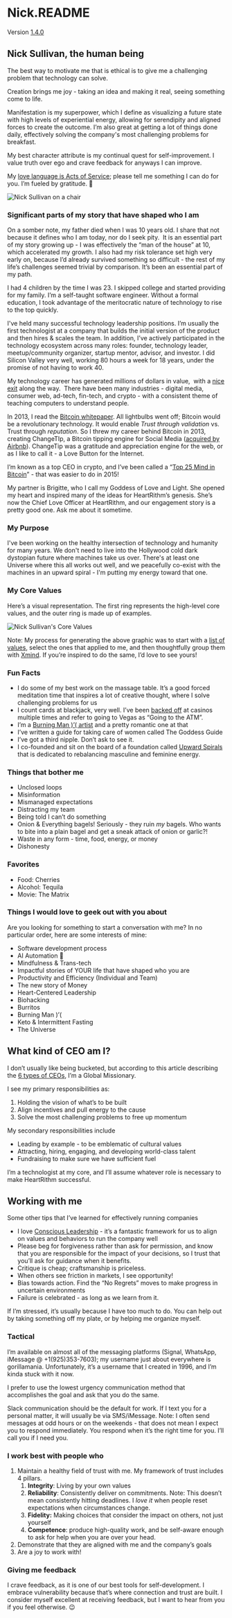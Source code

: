 # Nick.README

Version [1.4.0](https://semver.org/)

## Nick Sullivan, the human being

The best way to motivate me that is ethical is to give me a challenging problem that technology can solve.

Creation brings me joy - taking an idea and making it real, seeing something come to life.

Manifestation is my superpower, which I define as visualizing a future state with high levels of experiential energy, allowing for serendipity and aligned forces to create the outcome. I’m also great at getting a lot of things done daily, effectively solving the company's most challenging problems for breakfast.

My best character attribute is my continual quest for self-improvement. I value truth over ego and crave feedback for anyways I can improve.

My [love language is Acts of Service](https://www.5lovelanguages.com/2009/02/acts-of-service/); please tell me something I can do for you. I’m fueled by gratitude. 🙏


![Nick Sullivan on a chair](https://lh4.googleusercontent.com/KDHu98EpkojqwKBykMPZYRRqBzHvM-NWOVTfa_Rw2WhZkKsVmMvhqZnr5dCYEjewMyzGl-PK3TCbUViNUbkZ1Y3VThwWicrXVKAB31WEbULcdFwD5IXStRQ9my_kcMIRvUj83bB5)

### Significant parts of my story that have shaped who I am

On a somber note, my father died when I was 10 years old. I share that not because it defines who I am today, nor do I seek pity.  It is an essential part of my story growing up - I was effectively the “man of the house” at 10, which accelerated my growth. I also had my risk tolerance set high very early on, because I’d already survived something so difficult - the rest of my life’s challenges seemed trivial by comparison. It’s been an essential part of my path.

I had 4 children by the time I was 23. I skipped college and started providing for my family. I’m a self-taught software engineer. Without a formal education, I took advantage of the meritocratic nature of technology to rise to the top quickly.

I've held many successful technology leadership positions. I’m usually the first technologist at a company that builds the initial version of the product and then hires & scales the team. In addition, I’ve actively participated in the technology ecosystem across many roles: founder, technology leader, meetup/community organizer, startup mentor, advisor, and investor. I did Silicon Valley very well, working 80 hours a week for 18 years, under the promise of not having to work 40.

My technology career has generated millions of dollars in value,  with a [nice exit](https://www.saastr.com/inside-story-krux-700m-acquisition-video-transcript/) along the way.  There have been many industries - digital media, consumer web, ad-tech, fin-tech, and crypto - with a consistent theme of teaching computers to understand people.

In 2013, I read the [Bitcoin whitepaper](https://nakamotoinstitute.org/bitcoin/). All lightbulbs went off; Bitcoin would be a revolutionary technology. It would enable *Trust through validation* vs. Trust through *reputation*. So I threw my career behind Bitcoin in 2013, creating ChangeTIp, a Bitcoin tipping engine for Social Media ([acquired by Airbnb](https://www.businessinsider.com/airbnb-buys-bitcoin-startup-changecoin-2016-4)). ChangeTip was a gratitude and appreciation engine for the web, or as I like to call it - a Love Button for the Internet.

I’m known as a top CEO in crypto, and I’ve been called a “[Top 25 Mind in Bitcoin](https://www.wsj.com/articles/BL-MBB-37444)” - that was easier to do in 2015!

My partner is Brigitte, who I call my Goddess of Love and Light. She opened my heart and inspired many of the ideas for HeartRithm’s genesis. She’s now the Chief Love Officer at HeartRithm, and our engagement story is a pretty good one. Ask me about it sometime.

### My Purpose

I've been working on the healthy intersection of technology and humanity for many years. We don't need to live into the Hollywood cold dark dystopian future where machines take us over. There's at least one Universe where this all works out well, and we peacefully co-exist with the machines in an upward spiral - I'm putting my energy toward that one.

### My Core Values

Here’s a visual representation. The first ring represents the high-level core values, and the outer ring is made up of examples.

![Nick Sullivan's Core Values](https://lh3.googleusercontent.com/6wf5ddk9tYxE13uk2bk7boIhqj1DCyrhRA7eLC8nRxY3WQ0caFweesAN0b7cc4s14yEVo61CI-c4p2s1Qcb4JG1799pt5ZxWxfFAA9dLZbgjMWayJRcVyLm0DCu5E5S6kW60R62l)

Note: My process for generating the above graphic was to start with a [list of values](https://scottjeffrey.com/core-values-list/), select the ones that applied to me, and then thoughtfully group them with [Xmind](https://www.xmind.net/). If you’re inspired to do the same, I’d love to see yours!

### Fun Facts

- I do some of my best work on the massage table. It’s a good forced meditation time that inspires a lot of creative thought, where I solve challenging problems for us
- I count cards at blackjack, very well. I’ve been [backed off](https://www.youtube.com/watch?v=xjUX_r_fOgI) at casinos multiple times and refer to going to Vegas as “Going to the ATM”.
- I’m a [Burning Man )’( artist](https://www.facebook.com/gorillamania/posts/10155681282842292) and a pretty romantic one at that
- I’ve written a guide for taking care of women called The Goddess Guide
- I’ve got a third nipple. Don’t ask to see it.
- I co-founded and sit on the board of a foundation called [Upward Spirals](https://www.upwardspirals.love/) that is dedicated to rebalancing masculine and feminine energy.

### Things that bother me

- Unclosed loops
- Misinformation
- Mismanaged expectations
- Distracting my team
- Being told I can’t do something
- Onion & Everything bagels! Seriously - they ruin *my* bagels. Who wants to bite into a plain bagel and get a sneak attack of onion or garlic?!
- Waste in any form - time, food, energy, or money
- Dishonesty

### Favorites

- Food: Cherries
- Alcohol: Tequila
- Movie: The Matrix

### Things I would love to geek out with you about

Are you looking for something to start a conversation with me? In no particular order, here are some interests of mine:

- Software development process
- AI Automation 🤖
- Mindfulness & Trans-tech
- Impactful stories of YOUR life that have shaped who you are
- Productivity and Efficiency (Individual and Team)
- The new story of Money
- Heart-Centered Leadership
- Biohacking
- Burritos
- Burning Man )’(
- Keto & Intermittent Fasting
- The Universe

## What kind of CEO am I?

I don’t usually like being bucketed, but according to this article describing the [6 types of CEOs](https://www.hrmagazine.co.uk/content/features/the-six-types-of-ceo), I’m a Global Missionary.

I see my primary responsibilities as:

1. Holding the vision of what’s to be built
2. Align incentives and pull energy to the cause
3. Solve the most challenging problems to free up momentum

My secondary responsibilities include

- Leading by example - to be emblematic of cultural values
- Attracting, hiring, engaging, and developing world-class talent
- Fundraising to make sure we have sufficient fuel

I’m a technologist at my core, and I’ll assume whatever role is necessary to make HeartRithm successful.

## Working with me

Some other tips that I’ve learned for effectively running companies

- I love [Conscious Leadership](https://www.amazon.com/15-Commitments-Conscious-Leadership-Sustainable-ebook/dp/B00R3MHWUE) - it’s a fantastic framework for us to align on values and behaviors to run the company well
- Please beg for forgiveness rather than ask for permission, and know that you are responsible for the impact of your decisions, so I trust that you’ll ask for guidance when it benefits.
- Critique is cheap; craftsmanship is priceless.
- When others see friction in markets, I see opportunity!
- Bias towards action. Find the “No Regrets” moves to make progress in uncertain environments
- Failure is celebrated - as long as we learn from it.

If I’m stressed, it’s usually because I have too much to do. You can help out by taking something off my plate, or by helping me organize myself.

### Tactical

I’m available on almost all of the messaging platforms (Signal, WhatsApp, iMessage @ +1(925)353-7603); my username just about everywhere is gorillamania. Unfortunately, it’s a username that I created in 1996, and I’m kinda stuck with it now.

I prefer to use the lowest urgency communication method that accomplishes the goal and ask that you do the same.

Slack communication should be the default for work. If I text you for a personal matter, it will usually be via SMS/iMessage. Note: I often send messages at odd hours or on the weekends - that does not mean I expect you to respond immediately. You respond when it’s the right time for you. I’ll call you if I need you.

### I work best with people who

1. Maintain a healthy field of trust with me. My framework of trust includes 4 pillars.
    1. **Integrity**: Living by your own values
    2. **Reliability**: Consistently deliver on commitments. Note: This doesn’t mean consistently hitting deadlines. I *love it* when people reset expectations when circumstances change.
    3. **Fidelity:** Making choices that consider the impact on others, not just yourself
    4. **Competence**: produce high-quality work, and be self-aware enough to ask for help when you are over your head.
2. Demonstrate that they are aligned with me and the company’s goals
3. Are a joy to work with!

### Giving me feedback

I crave feedback, as it is one of our best tools for self-development. I embrace vulnerability because that’s where connection and trust are built. I consider myself excellent at receiving feedback, but I want to hear from you if you feel otherwise. 😉
